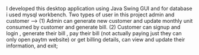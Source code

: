 I developed this desktop application using Java Swing GUI and for database i used mysql workbench.
Two types of user in this project admin and customer --> 
(1) Admin can generate new customer and update monthly unit consumed by customer and generate bill. 
(2) Customer can signup and login , generate their bill , pay their bill (not actually paying just they can only open paytm website) or get billing details, can view and update their information, and exit;
